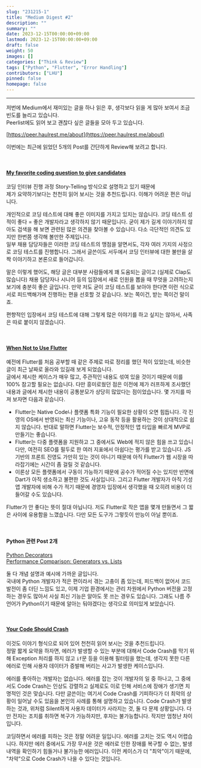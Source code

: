 ```yaml
---
slug: "231215-1"
title: "Medium Digest #2"
description: ""
summary: ""
date: 2023-12-15T00:00:00+09:00
lastmod: 2023-12-15T00:00:00+09:00
draft: false
weight: 50
images: []
categories: ["Think & Review"]
tags: ["Python", "Flutter", "Error Handling"]
contributors: ["LHU"]
pinned: false
homepage: false
---
```


---

저번에 Medium에서 재미있는 글을 하나 읽은 후, 생각보다 읽을 게 많아 보여서 조금 빈도를 늘리고 있습니다.  
Peerlist에도 읽어 보고 괜찮다 싶은 글들을 모아 두고 있습니다.

[https://peer.haulrest.me/about](https://peer.haulrest.me/about)

이번에는 최근에 읽었던 5개의 Post를 간단하게 Review해 보려고 합니다.

<br>

#### [My favorite coding question to give candidates][ref1]

코딩 인터뷰 진행 과정 Story-Telling 방식으로 설명하고 있기 때문에  
제가 요약하기보다는 천천히 읽어 보시는 것을 추천드립니다. 이해가 어려운 편은 아닙니다.

개인적으로 코딩 테스트에 대해 좋은 이미지를 가지고 있지는 않습니다. 코딩 테스트 성적이 좋다 = 좋은 개발자라고 생각하지 않기 때문입니다. 굳이 제가 길게 이야기하지 않아도 검색을 해 보면 관련된 많은 의견을 찾아볼 수 있습니다. 다소 극단적인 의견도 있지만 한번쯤 생각해 볼만한 주제입니다.  
일부 채용 담당자들은 이러한 코딩 테스트의 맹점을 알면서도, 각자 여러 가지의 사정으로 코딩 테스트를 진행합니다. 그래서 글쓴이도 서두에서 코딩 인터뷰에 대한 불만을 살짝 이야기하고 본론으로 들어갑니다.

말은 이렇게 했어도, 해당 글은 대부분 사람들에게 꽤 도움되는 글이고 (실제로 Clap도 많습니다) 채용 담당자나 시니어 등의 입장에서 새로 인원을 뽑을 때 무엇을 고려하는지 보기에 충분히 좋은 글입니다. 만약 저도 굳이 코딩 테스트를 보아야 한다면 이런 식으로 서로 피드백해가며 진행하는 편을 선호할 것 같습니다. 보는 쪽이건, 받는 쪽이건 말이죠.

편향적인 입장에서 코딩 테스트에 대해 그렇게 많은 이야기를 하고 싶지는 않아서, 사족은 따로 붙이지 않겠습니다.

<br>

#### [When Not to Use Flutter][ref2]

예전에 Flutter를 처음 공부할 때 같은 주제로 따로 정리를 했던 적이 있었는데, 비슷한 글이 최근 날짜로 올라와 있길래 보게 되었습니다.  
글에서 제시한 케이스가 매우 많고, 주관적인 내용도 섞여 있을 것이기 때문에 이를 100% 참고할 필요는 없습니다. 다만 흥미로웠던 점은 이전에 제가 러프하게 조사했던 내용과 글에서 제시한 내용이 공통분모가 상당히 많았다는 점이었습니다. 몇 가지를 따져 보자면 다음과 같습니다.

- Flutter는 Native Code나 플랫폼 특화 기능이 필요한 상황이 오면 힘듭니다. 각 진영의 OS에서 반영되는 최신 기능이나, 고유 동작 등을 활용하는 것이 상대적으로 쉽지 않습니다. 반대로 말하면 Flutter는 보수적, 안정적인 앱 타입을 빠르게 MVP로 만들기는 좋습니다.
- Flutter는 다중 플랫폼을 지원하고 그 중에서도 Web에 적지 않은 힘을 쓰고 있습니다만, 여전히 SEO를 필두로 한 여러 지표에서 아쉽다는 평가를 받고 있습니다. JS 기반의 프론트 진영도 가만히 있는 것이 아니기 때문에 아직 Flutter가 웹 시장을 따라잡기에는 시간이 좀 걸릴 것 같습니다.
- 이론상 모든 플랫폼에서 구동이 가능하기 때문에 공수가 적어질 수는 있지만 반면에 Dart가 아직 생소하고 불편한 것도 사실입니다. 그리고 Flutter 개발자가 아직 기성 앱 개발자에 비해 수가 적기 때문에 경영자 입장에서 생각했을 때 오히려 비용이 더 들어갈 수도 있습니다.

Flutter가 안 좋다는 뜻이 절대 아닙니다. 저도 Flutter로 작은 앱을 몇개 만들면서 그 짧은 사이에 유용함을 느꼈습니다. 다만 모든 도구가 그렇듯이 만능이 아닐 뿐이죠.

<br>

#### Python 관련 Post 2개

[Python Decorators][ref3]  
[Performance Comparison: Generators vs. Lists][ref4]

둘 다 개념 설명과 예시에 가까운 글입니다.  
국내에 Python 개발자가 적은 편이라서 겪는 고충이 좀 있는데, 피드백이 없어서 코드 발전이 좀 더딘 느낌도 있고, 이제 기업 환경에서는 관리 차원에서 Python 버전을 고정하는 경우도 많아서 사실 최신 기능은 알아도 못 쓰는 경우도 있습니다. 그래도 나름 주 언어가 Python이기 때문에 알아는 둬야겠다는 생각으로 의미있게 보았습니다.

<br>

#### [Your Code Should Crash][ref5]

이것도 이야기 형식으로 되어 있어 천천히 읽어 보시는 것을 추천드립니다.  
정말 짧게 요약을 하자면, 에러가 발생할 수 있는 부분에 대해서 Code Crash를 막기 위해 Exception 처리를 하지 않고 `if`문 등을 이용해 필터링을 했는데, 생각지 못한 다른 에러로 인해 사용자 데이터가 증발해 버리는 사고가 발생한 케이스입니다.

에러를 좋아하는 개발자는 없습니다. 에러를 잡는 것이 개발자의 일 중 하나고, 그 중에서도 Code Crash는 인상도 강렬하고 실제로도 이로 인해 서비스에 장애가 생기면 치명적인 것은 맞습니다. 다만 글쓴이는 여기서 Code Crash를 기피하다가 더 최악의 상황이 일어날 수도 있음을 본인의 사례를 통해 설명하고 있습니다. Code Crash가 발생하는 것과, 위처럼 Silent하게 사용자 데이터가 사라지는 것, 둘 다 문제 상황입니다. 다만 전자는 조치를 취하면 복구가 가능하지만, 후자는 불가능합니다. 작지만 엄청난 차이입니다.

코딩하면서 에러를 피하는 것은 정말 어려운 일입니다. 에러를 고치는 것도 역시 어렵습니다. 하지만 에러 중에서도 가장 무서운 것은 에러로 인한 장애를 복구할 수 없는, 발생 내역을 확인하기 힘들거나 불가능한 에러입니다. 이런 케이스가 더 "최악"이기 때문에, "차악"으로 Code Crash가 나을 수 있다는 것입니다.

[ref1]: https://carloarg02.medium.com/my-favorite-coding-question-to-give-candidates-17ea4758880c
[ref2]: https://medium.com/@flutterwtf/when-not-to-use-flutter-complete-list-of-cases-510ce5d57c2e
[ref3]: https://medium.com/@ayush-thakur02/python-decorators-that-can-reduce-your-code-by-half-b19f673bc7d8
[ref4]: https://medium.com/@naishasaxena2310/performance-comparison-generators-vs-lists-in-python-ce2c745b17d3
[ref5]: https://medium.com/@btco_code/your-code-should-crash-bd1d3c3a46fe
